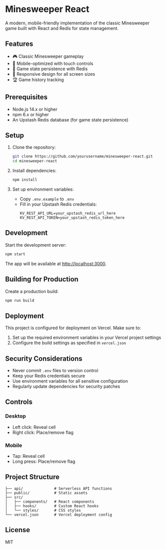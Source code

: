 # Minesweeper React

A modern, mobile-friendly implementation of the classic Minesweeper game built with React and Redis for state management.

## Features

- 🎮 Classic Minesweeper gameplay
- 📱 Mobile-optimized with touch controls
- 🔄 Game state persistence with Redis
- 🎯 Responsive design for all screen sizes
- 🏆 Game history tracking

## Prerequisites

- Node.js 14.x or higher
- npm 6.x or higher
- An Upstash Redis database (for game state persistence)

## Setup

1. Clone the repository:
   ```bash
   git clone https://github.com/yourusername/minesweeper-react.git
   cd minesweeper-react
   ```

2. Install dependencies:
   ```bash
   npm install
   ```

3. Set up environment variables:
   - Copy `.env.example` to `.env`
   - Fill in your Upstash Redis credentials:
     ```
     KV_REST_API_URL=your_upstash_redis_url_here
     KV_REST_API_TOKEN=your_upstash_redis_token_here
     ```

## Development

Start the development server:
```bash
npm start
```

The app will be available at [http://localhost:3000](http://localhost:3000).

## Building for Production

Create a production build:
```bash
npm run build
```

## Deployment

This project is configured for deployment on Vercel. Make sure to:

1. Set up the required environment variables in your Vercel project settings
2. Configure the build settings as specified in `vercel.json`

## Security Considerations

- Never commit `.env` files to version control
- Keep your Redis credentials secure
- Use environment variables for all sensitive configuration
- Regularly update dependencies for security patches

## Controls

### Desktop
- Left click: Reveal cell
- Right click: Place/remove flag

### Mobile
- Tap: Reveal cell
- Long press: Place/remove flag

## Project Structure

```
├── api/              # Serverless API functions
├── public/           # Static assets
├── src/
│   ├── components/   # React components
│   ├── hooks/        # Custom React hooks
│   └── styles/       # CSS styles
└── vercel.json       # Vercel deployment config
```

## License

MIT
